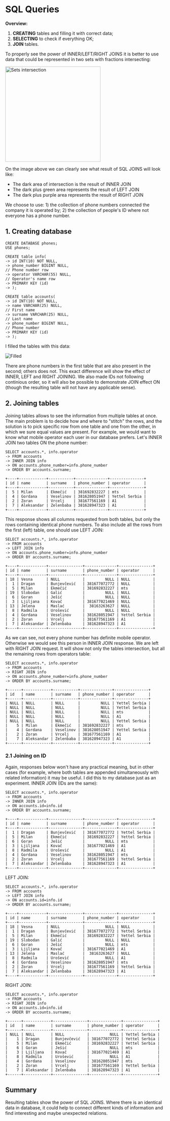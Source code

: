 # SQL Queries

**Overview:**
1. **CREATING** tables and filling it with correct data;
2. **SELECTING** to check if everything OK;
3. **JOIN** tables.

To properly see the power of INNER/LEFT/RIGHT JOINS it is better to use data
that could be represented in two sets with fractions intersecting:

<img src="images/intersection.png" title="Sets intersection" height="300"/>

On the image above we can clearly see what result of SQL JOINS will look like:
- The dark area of intersection is the result of INNER JOIN
- The dark plus green area represents the result of LEFT JOIN
- The dark plus purple area represents the result of RIGHT JOIN

We choose to use: 1) the collection of phone numbers connected the company it is
operated by; 2) the collection of people's ID where not everyone has a phone
number.

## 1. Creating database

    CREATE DATABASE phones;
    USE phones;

    CREATE table info(
    -> id INT(10) NOT NULL,
    -> phone_number BIGINT NULL,                                            // Phone number row
    -> operator VARCHAR(55) NULL,                                           // Operator's name row
    -> PRIMARY KEY (id)
    -> );

    CREATE table accounts(
    -> id INT(10) NOT NULL,
    -> name VARCHAR(25) NULL,                                               // First name
    -> surname VARCHAR(25) NULL,                                            // Last name
    -> phone_number BIGINT NULL,                                            // Phone number
    -> PRIMARY KEY (id)
    -> );

I filled the tables with this data:

![Filled](images/filled_tables.png)

There are phone numbers in the first table that are also present in the second;
others does not. This exact difference will show the effect of INNER, LEFT and
RIGHT JOINING. We also made IDs not following continious order, so it will also
be possible to demonstrate JOIN effect ON (though the resulting table will not
have any applicable sense).

## 2. Joining tables

Joining tables allows to see the information from multiple tables at once. The
main problem is to decide how and where to "stitch" the rows, and the solution
is to pick specific row from one table and one from the other, in which we sure
equal values are present. For example, we would want to know what mobile
operator each user in our database prefers. Let's INNER JOIN two tables ON the
phone number:

    SELECT accounts.*, info.operator
    -> FROM accounts
    -> INNER JOIN info
    -> ON accounts.phone_number=info.phone_number
    -> ORDER BY accounts.surname;

    +----+------------+-----------+--------------+---------------+
    | id | name       | surname   | phone_number | operator      |
    +----+------------+-----------+--------------+---------------+
    |  5 | Milan      | Ekmečić   | 381692832227 | mts           |
    |  4 | Gordana    | Veselinov | 381628051947 | Yettel Serbia |
    |  2 | Zoran      | Vrcelj    | 381677561169 | A1            |
    |  7 | Aleksandar | Zelenbaba | 381628947323 | A1            |
    +----+------------+-----------+--------------+---------------+

This response shows all columns requested from both tables, but only the rows
containing identical phone numbers. To also include all the rows from the first
(left) table, one should use LEFT JOIN:

    SELECT accounts.*, info.operator
    -> FROM accounts
    -> LEFT JOIN info
    -> ON accounts.phone_number=info.phone_number
    -> ORDER BY accounts.surname;

    +----+------------+---------------+--------------+---------------+
    | id | name       | surname       | phone_number | operator      |
    +----+------------+---------------+--------------+---------------+
    | 18 | Vesna      | NULL          |         NULL | NULL          |
    |  1 | Dragan     | Bunjevčević   | 381677072772 | NULL          |
    |  5 | Milan      | Ekmečić       | 381692832227 | mts           |
    | 19 | Slobodan   | Galić         |         NULL | NULL          |
    |  6 | Goran      | Ješić         |         NULL | NULL          |
    |  3 | Ljiljana   | Kovač         | 381677021469 | NULL          |
    | 13 | Jelena     | Maslać        |  38163263627 | NULL          |
    |  8 | Radmila    | Urošević      |         NULL | NULL          |
    |  4 | Gordana    | Veselinov     | 381628051947 | Yettel Serbia |
    |  2 | Zoran      | Vrcelj        | 381677561169 | A1            |
    |  7 | Aleksandar | Zelenbaba     | 381628947323 | A1            |
    +----+------------+---------------+--------------+---------------+

As we can see, not every phone number has definite mobile operator. Otherwise we
would see this person in INNER JOIN response. We are left with RIGHT JOIN
request. It will show not only the tables intersection, but all the remaining
rows from operators table:

    SELECT accounts.*, info.operator
    -> FROM accounts
    -> RIGHT JOIN info
    -> ON accounts.phone_number=info.phone_number
    -> ORDER BY accounts.surname;

    +------+------------+-----------+--------------+---------------+
    | id   | name       | surname   | phone_number | operator      |
    +------+------------+-----------+--------------+---------------+
    | NULL | NULL       | NULL      |         NULL | Yettel Serbia |
    | NULL | NULL       | NULL      |         NULL | Yettel Serbia |
    | NULL | NULL       | NULL      |         NULL | mts           |
    | NULL | NULL       | NULL      |         NULL | A1            |
    | NULL | NULL       | NULL      |         NULL | Yettel Serbia |
    |    5 | Milan      | Ekmečić   | 381692832227 | mts           |
    |    4 | Gordana    | Veselinov | 381628051947 | Yettel Serbia |
    |    2 | Zoran      | Vrcelj    | 381677561169 | A1            |
    |    7 | Aleksandar | Zelenbaba | 381628947323 | A1            |
    +------+------------+-----------+--------------+---------------+

### 2.1 Joining on ID

Again, responses below won't have any practical meaning, but in other cases
(for example, where both tables are appended simultaneously with related
information) it may be useful. I did this to my database just as an experiment.
INNER JOIN (IDs are the same):

    SELECT accounts.*, info.operator
    -> FROM accounts
    -> INNER JOIN info
    -> ON accounts.id=info.id
    -> ORDER BY accounts.surname;

    +----+------------+---------------+--------------+---------------+
    | id | name       | surname       | phone_number | operator      |
    +----+------------+---------------+--------------+---------------+
    |  1 | Dragan     | Bunjevčević   | 381677072772 | Yettel Serbia |
    |  5 | Milan      | Ekmečić       | 381692832227 | Yettel Serbia |
    |  6 | Goran      | Ješić         |         NULL | mts           |
    |  3 | Ljiljana   | Kovač         | 381677021469 | A1            |
    |  8 | Radmila    | Urošević      |         NULL | A1            |
    |  4 | Gordana    | Veselinov     | 381628051947 | mts           |
    |  2 | Zoran      | Vrcelj        | 381677561169 | Yettel Serbia |
    |  7 | Aleksandar | Zelenbaba     | 381628947323 | A1            |
    +----+------------+---------------+--------------+---------------+

LEFT JOIN:

    SELECT accounts.*, info.operator
    -> FROM accounts
    -> LEFT JOIN info
    -> ON accounts.id=info.id
    -> ORDER BY accounts.surname;

    +----+------------+---------------+--------------+---------------+
    | id | name       | surname       | phone_number | operator      |
    +----+------------+---------------+--------------+---------------+
    | 18 | Vesna      | NULL          |         NULL | NULL          |
    |  1 | Dragan     | Bunjevčević   | 381677072772 | Yettel Serbia |
    |  5 | Milan      | Ekmečić       | 381692832227 | Yettel Serbia |
    | 19 | Slobodan   | Galić         |         NULL | NULL          |
    |  6 | Goran      | Ješić         |         NULL | mts           |
    |  3 | Ljiljana   | Kovač         | 381677021469 | A1            |
    | 13 | Jelena     | Maslać        |  38163263627 | NULL          |
    |  8 | Radmila    | Urošević      |         NULL | A1            |
    |  4 | Gordana    | Veselinov     | 381628051947 | mts           |
    |  2 | Zoran      | Vrcelj        | 381677561169 | Yettel Serbia |
    |  7 | Aleksandar | Zelenbaba     | 381628947323 | A1            |
    +----+------------+---------------+--------------+---------------+

RIGHT JOIN:

    SELECT accounts.*, info.operator
    -> FROM accounts
    -> RIGHT JOIN info
    -> ON accounts.id=info.id
    -> ORDER BY accounts.surname;

    +------+------------+---------------+--------------+---------------+
    | id   | name       | surname       | phone_number | operator      |
    +------+------------+---------------+--------------+---------------+
    | NULL | NULL       | NULL          |         NULL | Yettel Serbia |
    |    1 | Dragan     | Bunjevčević   | 381677072772 | Yettel Serbia |
    |    5 | Milan      | Ekmečić       | 381692832227 | Yettel Serbia |
    |    6 | Goran      | Ješić         |         NULL | mts           |
    |    3 | Ljiljana   | Kovač         | 381677021469 | A1            |
    |    8 | Radmila    | Urošević      |         NULL | A1            |
    |    4 | Gordana    | Veselinov     | 381628051947 | mts           |
    |    2 | Zoran      | Vrcelj        | 381677561169 | Yettel Serbia |
    |    7 | Aleksandar | Zelenbaba     | 381628947323 | A1            |
    +------+------------+---------------+--------------+---------------+

## Summary

Resulting tables show the power of SQL JOINS. Where there is an identical data
in database, it could help to connect different kinds of information and find
interesting and maybe unexpected relations.
